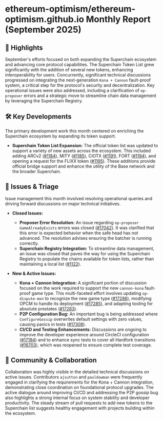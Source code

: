 # ethereum-optimism/ethereum-optimism.github.io Monthly Report (September 2025)

## 🚀 Highlights
September's efforts focused on both expanding the Superchain ecosystem and advancing core protocol capabilities. The Superchain Token List grew significantly with the addition of several new tokens, enhancing interoperability for users. Concurrently, significant technical discussions progressed on integrating the next-generation `Kona + Cannon` fault-proof system, a critical step for the protocol's security and decentralization. Key operational issues were also addressed, including a clarification of `op-proposer` errors and a strategic move to streamline chain data management by leveraging the Superchain Registry.

## 🛠️ Key Developments
The primary development work this month centered on enriching the Superchain ecosystem by expanding its token support.

- **Superchain Token List Expansion:** The official token list was updated to support a variety of new assets across the ecosystem. This included adding ARCv2 ([#1184](https://github.com/ethereum-optimism/ethereum-optimism.github.io/pull/1184)), MITY ([#1185](https://github.com/ethereum-optimism/ethereum-optimism.github.io/pull/1185)), CIOTX ([#1191](https://github.com/ethereum-optimism/ethereum-optimism.github.io/pull/1191)), FORT ([#1194](https://github.com/ethereum-optimism/ethereum-optimism.github.io/pull/1194)), and opening a request for the FLIXX token ([#1195](https://github.com/ethereum-optimism/ethereum-optimism.github.io/pull/1195)). These additions provide official bridge support and enhance the utility of the Base network and the broader Superchain.

## 🐛 Issues & Triage
Issue management this month involved resolving operational queries and driving forward discussions on major technical initiatives.

- **Closed Issues:**
    - **Proposer Error Resolution:** An issue regarding `op-proposer` `GameAlreadyExists` errors was closed ([#17042](https://github.com/ethereum-optimism/ethereum-optimism.github.io/issues/17042)). It was clarified that this error is expected behavior when the safe head has not advanced. The resolution advises ensuring the batcher is running correctly.
    - **Superchain Registry Integration:** To streamline data management, an issue was closed that paves the way for using the Superchain Registry to populate the chains available for token lists, rather than maintaining a local list ([#1122](https://github.com/ethereum-optimism/ethereum-optimism.github.io/issues/1122)).

- **New & Active Issues:**
    - **Kona + Cannon Integration:** A significant portion of discussion focused on the work required to support the new `cannon-kona` fault-proof game type. This multi-faceted effort involves updating `op-dispute-mon` to recognize the new game type ([#17286](https://github.com/ethereum-optimism/ethereum-optimism.github.io/issues/17286)), modifying OPCM to handle its deployment ([#17285](https://github.com/ethereum-optimism/ethereum-optimism.github.io/issues/17285)), and adapting tooling for absolute prestates ([#17283](https://github.com/ethereum-optimism/ethereum-optimism.github.io/issues/17283)).
    - **P2P Configuration Bug:** An important bug is being addressed where `ConfigureGossip` overwrites default settings with zero values, causing panics in tests ([#17308](https://github.com/ethereum-optimism/ethereum-optimism.github.io/issues/17308)).
    - **CI/CD and Testing Enhancements:** Discussions are ongoing to improve the developer experience around CircleCI configuration ([#17184](https://github.com/ethereum-optimism/ethereum-optimism.github.io/issues/17184)) and to enhance sync tests to cover all Hardfork transitions ([#16703](https://github.com/ethereum-optimism/ethereum-optimism.github.io/issues/16703)), which was reopened to ensure complete test coverage.

## 💬 Community & Collaboration
Collaboration was highly visible in the detailed technical discussions on active issues. Contributors `ajsutton` and `pauldowman` were frequently engaged in clarifying the requirements for the Kona + Cannon integration, demonstrating close coordination on foundational protocol upgrades. The active dialogue around improving CI/CD and addressing the P2P gossip bug also highlights a strong internal focus on system stability and developer productivity. The steady stream of pull requests to add new tokens to the Superchain list suggests healthy engagement with projects building within the ecosystem.